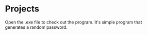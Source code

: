 # Projects
Open the .exe file to check out the program.
It's simple program that generates a random password.

